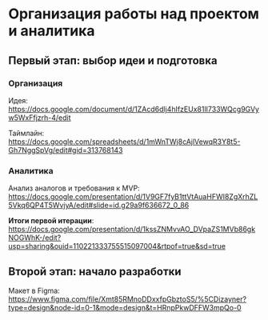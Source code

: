 # Организация работы над проектом и аналитика
## Первый этап: выбор идеи и подготовка
### Организация
Идея: https://docs.google.com/document/d/1ZAcd6dlj4hIfzEUx81lI733WQcg9GVyw5WxFfjzrh-4/edit

Таймлайн: https://docs.google.com/spreadsheets/d/1mWnTWj8cAjlVewqR3Y8t5-Gh7NggSpVg/edit#gid=313768143
### Аналитика 
Анализ аналогов и требования к MVP: https://docs.google.com/presentation/d/1V9GF7fyB1ttVtAuaHFWI8ZgXrhZL5Vkq6QP4T5WvjyA/edit#slide=id.g29a9f636672_0_86


**Итоги первой итерации**: https://docs.google.com/presentation/d/1kssZNMvvAO_DVpaZS1MVb86gkNOGWhK-/edit?usp=sharing&ouid=110221333755515097004&rtpof=true&sd=true

## Второй этап: начало разработки
Макет в Figma: https://www.figma.com/file/Xmt85RMnoDDxxfpGbztoS5/%5CDizayner?type=design&node-id=0-1&mode=design&t=HRnpPkwDFFW3mpQo-0
